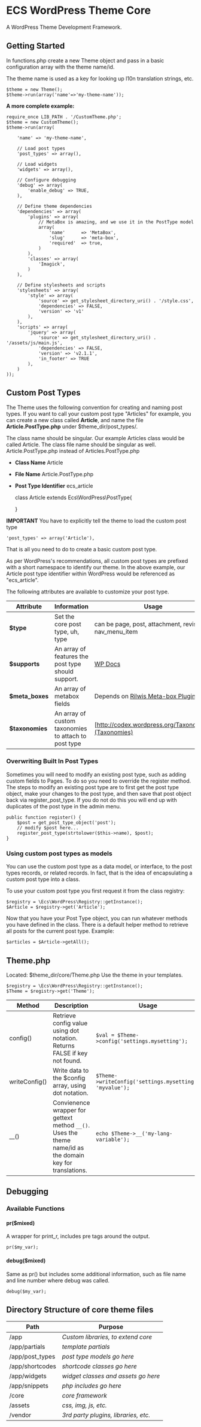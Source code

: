 # ECS WordPress Theme Core

A WordPress Theme Development Framework.

## Getting Started

In functions.php create a new Theme object and pass in a basic configuration array with the theme name/id.

The theme name is used as a key for looking up l10n translation strings, etc.

    $theme = new Theme();
    $theme->run(array('name'=>'my-theme-name'));
    

**A more complete example:**

    require_once LIB_PATH . '/CustomTheme.php';
    $theme = new CustomTheme();
    $theme->run(array(

        'name' => 'my-theme-name',
    
        // Load post types
        'post_types' => array(),
        
        // Load widgets
        'widgets' => array(),
        
        // Configure debugging
        'debug' => array(
            'enable_debug' => TRUE,
        ),
        
        // Define theme dependencies
        'dependencies' => array(
            'plugins' => array(
                // MetaBox is amazing, and we use it in the PostType model
                array(
                    'name'      => 'MetaBox',
                    'slug'      => 'meta-box',
                    'required'  => true,
                )
            ),
            'classes' => array(
                'Imagick',
            )
        ),
        
        // Define stylesheets and scripts
        'stylesheets' => array(
            'style' => array(
                'source' => get_stylesheet_directory_uri() . '/style.css',
                'dependencies' => FALSE,
                'version' => 'v1'
            ),
        ),
        'scripts' => array(
            'jquery' => array(
                'source' => get_stylesheet_directory_uri() . '/assets/js/main.js',
                'dependencies' => FALSE,
                'version' => 'v2.1.1',
                'in_footer' => TRUE
            ),
        )
    ));

## Custom Post Types

The Theme uses the following convention for creating and naming post types. If you want to call your custom post type "Articles" for example, you can create a new class called **Article**, and name the file **Article.PostType.php** under $theme_dir/post_types/.

The class name should be singular. Our example Articles class would be called Article. The class file name should be singular as well. Article.PostType.php instead of Articles.PostType.php

* **Class Name** Article
* **File Name** Article.PostType.php
* **Post Type Identifier** ecs_article

    class Article extends Ecs\WordPress\PostType{
        
    }

**IMPORTANT** You have to explicitly tell the theme to load the custom post type
    
    'post_types' => array('Article'),

That is all you need to do to create a basic custom post type. 

As per WordPress's recommendations, all custom post types are prefixed with a short namespace to identify our theme. In the above example, our Article post type identifier within WordPress would be referenced as "ecs_article". 

The following attributes are available to customize your post type.

Attribute | Information                      | Usage
--------- | -------------------------------- | -----
**$type** | Set the core post type, uh, type | can be page, post, attachment, revision, nav_menu_item
**$supports** | An array of features the post type should support. | [WP Docs](http://codex.wordpress.org/Function_Reference/post_type_supports)
**$meta_boxes** | An array of metabox fields | Depends on [Rilwis Meta-box Plugin](https://github.com/rilwis/meta-box)
**$taxonomies** | An array of custom taxonomies to attach to post type | [http://codex.wordpress.org/Taxonomies](Taxonomies)

### Overwriting Built In Post Types

Sometimes you will need to modify an existing post type, such as adding custom fields to Pages. To do so you need to override the register method. The steps to modify an existing post type are to first get the post type object, make your changes to the post type, and then save that post object back via register_post_type. If you do not do this you will end up with duplicates of the post type in the admin menu. 

    public function register() {
        $post = get_post_type_object('post');
        // modify $post here...
        register_post_type(strtolower($this->name), $post);
    }

### Using custom post types as models

You can use the custom post type as a data model, or interface, to the post types records, or related records. In fact, that is the idea of encapsulating a custom post type into a class. 

To use your custom post type you first request it from the class registry:

    $registry = \Ecs\WordPress\Registry::getInstance();
    $Article = $registry->get('Article');

Now that you have your Post Type object, you can run whatever methods you have defined in the class. There is a default helper method to retrieve all posts for the current post type. Example:

    $articles = $Article->getAll();

## Theme.php
Located: $theme_dir/core/Theme.php
Use the theme in your templates. 

    $registry = \Ecs\WordPress\Registry::getInstance();
    $Theme = $registry->get('Theme');

Method | Description | Usage
------ | ----------- | -----
config() | Retrieve config value using dot notation. Returns FALSE if key not found. | `$val = $Theme->config('settings.mysetting');`
writeConfig() | Write data to the $config array, using dot notation. | `$Theme->writeConfig('settings.mysetting', 'myvalue');` 
__() | Convienence wrapper for gettext method `__()`. Uses the theme name/id as the domain key for translations. | `echo $Theme->__('my-lang-variable');`

## Debugging

### Available Functions

#### pr($mixed)
A wrapper for print_r, includes pre tags around the output. 

    pr($my_var);

#### debug($mixed)
Same as pr() but includes some additional information, such as file name and line number where debug was called. 

    debug($my_var);

## Directory Structure of core theme files

Path | Purpose
---- | -------
/app | _Custom libraries, to extend core_
/app/partials | _template partials_
/app/post_types | _post type models go here_
/app/shortcodes | _shortcode classes go here_
/app/widgets | _widget classes and assets go here_
/app/snippets | _php includes go here_
/core | _core framework_
/assets | _css, img, js, etc._
/vendor | _3rd party plugins, libraries, etc._
    